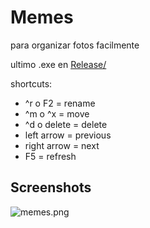 # Memes
para organizar fotos facilmente

ultimo .exe en [Release/](https://github.com/ramirobasile/Memes/raw/master/Memes/bin/Release/Memes.exe)

shortcuts:
* ^r o F2 = rename
* ^m o ^x = move
* ^d o delete = delete
* left arrow = previous
* right arrow = next
* F5 = refresh

## Screenshots

![memes.png](https://i.postimg.cc/Gmksq112/memes.png)
